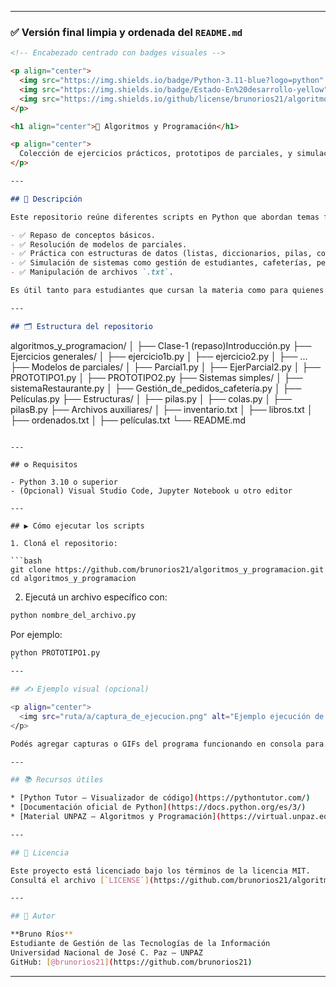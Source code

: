 
---

### ✅ Versión final limpia y ordenada del `README.md`

```markdown
<!-- Encabezado centrado con badges visuales -->

<p align="center">
  <img src="https://img.shields.io/badge/Python-3.11-blue?logo=python" />
  <img src="https://img.shields.io/badge/Estado-En%20desarrollo-yellow" />
  <img src="https://img.shields.io/github/license/brunorios21/algoritmos_y_programacion" />
</p>

<h1 align="center">📘 Algoritmos y Programación</h1>

<p align="center">
  Colección de ejercicios prácticos, prototipos de parciales, y simulaciones de sistemas simples realizados durante la cursada de la materia <strong>Algoritmos y Programación</strong>.
</p>

---

## 📌 Descripción

Este repositorio reúne diferentes scripts en Python que abordan temas fundamentales de programación estructurada, incluyendo:

- ✅ Repaso de conceptos básicos.
- ✅ Resolución de modelos de parciales.
- ✅ Práctica con estructuras de datos (listas, diccionarios, pilas, colas).
- ✅ Simulación de sistemas como gestión de estudiantes, cafeterías, películas y turnos.
- ✅ Manipulación de archivos `.txt`.

Es útil tanto para estudiantes que cursan la materia como para quienes buscan practicar de forma independiente.

---

## 🗂️ Estructura del repositorio

```

algoritmos\_y\_programacion/
│
├── Clase-1 (repaso)Introducción.py
├── Ejercicios generales/
│   ├── ejercicio1b.py
│   ├── ejercicio2.py
│   ├── ...
├── Modelos de parciales/
│   ├── Parcial1.py
│   ├── EjerParcial2.py
│   ├── PROTOTIPO1.py
│   ├── PROTOTIPO2.py
├── Sistemas simples/
│   ├── sistemaRestaurante.py
│   ├── Gestión\_de\_pedidos\_cafetería.py
│   ├── Películas.py
├── Estructuras/
│   ├── pilas.py
│   ├── colas.py
│   ├── pilasB.py
├── Archivos auxiliares/
│   ├── inventario.txt
│   ├── libros.txt
│   ├── ordenados.txt
│   ├── películas.txt
└── README.md

````

---

## ⚙️ Requisitos

- Python 3.10 o superior
- (Opcional) Visual Studio Code, Jupyter Notebook u otro editor

---

## ▶️ Cómo ejecutar los scripts

1. Cloná el repositorio:

```bash
git clone https://github.com/brunorios21/algoritmos_y_programacion.git
cd algoritmos_y_programacion
````

2. Ejecutá un archivo específico con:

```bash
python nombre_del_archivo.py
```

Por ejemplo:

```bash
python PROTOTIPO1.py
``
---

## ✍️ Ejemplo visual (opcional)

<p align="center">
  <img src="ruta/a/captura_de_ejecucion.png" alt="Ejemplo ejecución de código" width="600"/>
</p>

Podés agregar capturas o GIFs del programa funcionando en consola para mostrar los resultados.

---

## 📚 Recursos útiles

* [Python Tutor – Visualizador de código](https://pythontutor.com/)
* [Documentación oficial de Python](https://docs.python.org/es/3/)
* [Material UNPAZ – Algoritmos y Programación](https://virtual.unpaz.edu.ar) *(si aplica)*

---

## 📄 Licencia

Este proyecto está licenciado bajo los términos de la licencia MIT.
Consultá el archivo [`LICENSE`](https://github.com/brunorios21/algoritmos_y_programacion/blob/main/LICENSE) para más información.

---

## 👤 Autor

**Bruno Ríos**
Estudiante de Gestión de las Tecnologías de la Información
Universidad Nacional de José C. Paz – UNPAZ
GitHub: [@brunorios21](https://github.com/brunorios21)

```

---

